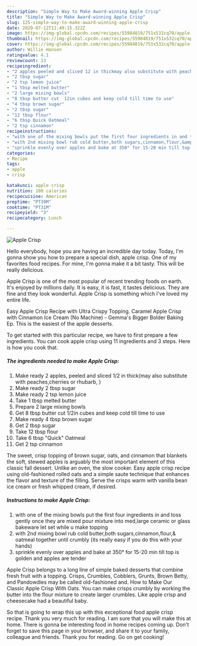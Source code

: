 ```yaml
---
description: "Simple Way to Make Award-winning Apple Crisp"
title: "Simple Way to Make Award-winning Apple Crisp"
slug: 125-simple-way-to-make-award-winning-apple-crisp
date: 2020-07-12T11:49:15.322Z
image: https://img-global.cpcdn.com/recipes/55984819/751x532cq70/apple-crisp-recipe-main-photo.jpg
thumbnail: https://img-global.cpcdn.com/recipes/55984819/751x532cq70/apple-crisp-recipe-main-photo.jpg
cover: https://img-global.cpcdn.com/recipes/55984819/751x532cq70/apple-crisp-recipe-main-photo.jpg
author: Willie Hansen
ratingvalue: 4.1
reviewcount: 13
recipeingredient:
- "2 apples peeled and sliced 12 in thickmay also substitute with peachescherries or rhubarb "
- "2 tbsp sugar"
- "2 tsp lemon juice"
- "1 tbsp melted butter"
- "2 large mixing bowls"
- "8 tbsp butter cut  12in cubes and keep cold till time to use"
- "4 tbsp brown sugar"
- "2 tbsp sugar"
- "12 tbsp flour"
- "6 tbsp Quick Oatmeal"
- "2 tsp cinnamon"
recipeinstructions:
- "with one of the mixing bowls put the first four ingredients in and toss gently once they are mixed pour mixture into med,large ceramic or glass bakeware let set while u make topping"
- "with 2nd mixing bowl rub cold butter,both sugars,cinnamon,flour,&amp; oatmeal together until crumbly (its really easy if you do this with your hands)"
- "sprinkle evenly over apples and bake at 350° for 15-20 min till top is golden and apples are tender"
categories:
- Recipe
tags:
- apple
- crisp

katakunci: apple crisp 
nutrition: 180 calories
recipecuisine: American
preptime: "PT39M"
cooktime: "PT31M"
recipeyield: "3"
recipecategory: Lunch

---
```



![Apple Crisp](https://img-global.cpcdn.com/recipes/55984819/751x532cq70/apple-crisp-recipe-main-photo.jpg)

Hello everybody, hope you are having an incredible day today. Today, I'm gonna show you how to prepare a special dish, apple crisp. One of my favorites food recipes. For mine, I'm gonna make it a bit tasty. This will be really delicious.

Apple Crisp is one of the most popular of recent trending foods on earth. It's enjoyed by millions daily. It is easy, it is fast, it tastes delicious. They are fine and they look wonderful. Apple Crisp is something which I've loved my entire life.

Easy Apple Crisp Recipe with Ultra Crispy Topping. Caramel Apple Crisp with Cinnamon Ice Cream (No Machine) - Gemma&#39;s Bigger Bolder Baking Ep. This is the easiest of the apple desserts.


To get started with this particular recipe, we have to first prepare a few ingredients. You can cook apple crisp using 11 ingredients and 3 steps. Here is how you cook that.

##### The ingredients needed to make Apple Crisp:

1. Make ready 2 apples, peeled and sliced 1/2 in thick(may also substitute with peaches,cherries or rhubarb, )
1. Make ready 2 tbsp sugar
1. Make ready 2 tsp lemon juice
1. Take 1 tbsp melted butter
1. Prepare 2 large mixing bowls
1. Get 8 tbsp butter cut  1/2in cubes and keep cold till time to use
1. Make ready 4 tbsp brown sugar
1. Get 2 tbsp sugar
1. Take 12 tbsp flour
1. Take 6 tbsp &#34;Quick&#34; Oatmeal
1. Get 2 tsp cinnamon


The sweet, crisp topping of brown sugar, oats, and cinnamon that blankets the soft, stewed apples is arguably the most important element of this classic fall dessert. Unlike an oven, the slow cooker. Easy apple crisp recipe using old-fashioned rolled oats and a simple saute technique that enhances the flavor and texture of the filling. Serve the crisps warm with vanilla bean ice cream or fresh whipped cream, if desired. 

##### Instructions to make Apple Crisp:

1. with one of the mixing bowls put the first four ingredients in and toss gently once they are mixed pour mixture into med,large ceramic or glass bakeware let set while u make topping
1. with 2nd mixing bowl rub cold butter,both sugars,cinnamon,flour,&amp; oatmeal together until crumbly (its really easy if you do this with your hands)
1. sprinkle evenly over apples and bake at 350° for 15-20 min till top is golden and apples are tender


Apple Crisp belongs to a long line of simple baked desserts that combine fresh fruit with a topping. Crisps, Crumbles, Cobblers, Grunts, Brown Betty, and Pandowdies may be called old-fashioned and. How to Make Our Classic Apple Crisp With Oats. You can make crisps crumbly by working the butter into the flour mixture to create larger crumbles. Like apple crisp and cheesecake had a beautiful baby. 

So that is going to wrap this up with this exceptional food apple crisp recipe. Thank you very much for reading. I am sure that you will make this at home. There is gonna be interesting food in home recipes coming up. Don't forget to save this page in your browser, and share it to your family, colleague and friends. Thank you for reading. Go on get cooking!
